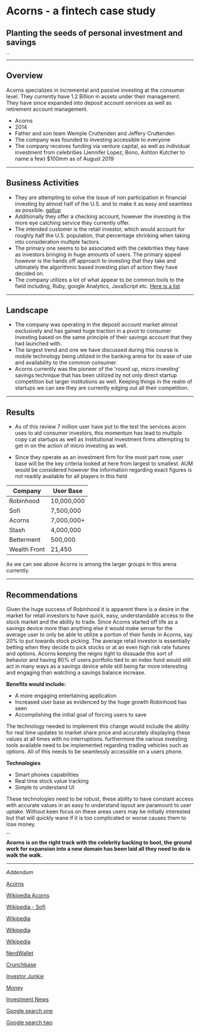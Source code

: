 # Acorns - a fintech case study
## Planting the seeds of personal investment and savings ##

<img src="https://investorjunkie.com/wp-content/uploads/2016/08/acorns-2.png" alt="Acorns" style="zoom:15%;" />

---

## Overview ##

Acorns specializes in incremental and passive investing at the consumer level. They currently have 1.2 Billion in assets under their management.  They have since expanded into deposit account services as well as retirement account management. 

- Acorns
- 2014
- Father and son team Wemple Cruttenden and Jeffery Cruttenden
- The company was founded to investing accessible to everyone
- The company receives funding via venture capital, as well as individual investment from celebrities (Jennifer Lopez, Bono, Ashton Kutcher to name a few) $100mm as of August 2019

---

## Business Activities ##

 - They are attempting to solve the issue of non participation in financial investing by almost half of the U.S. and to make it as easy and seamless as possible. [gallup](https://news.gallup.com/poll/266807/percentage-americans-owns-stock.aspx)
 - Additionally they offer a checking account, however the investing is the more eye catching service they currently offer.
 - The intended customer is the retail investor, which would account for roughly half the U.S. population, that percentage shrinking when taking into consideration multiple factors.
 -  The primary one seems to be associated with the celebrities they have as investors bringing in huge amounts of users. The primary appeal however is the hands off approach to investing that they take and ultimately the algorithmic based investing plan of action they have decided on.
 -  The company utilizes a lot of what appear to be common tools to the field including, Ruby,  google Analytics, JavaScript etc. [Here is a list](https://stackshare.io/acorns/acorns) 

---

## Landscape ##

 - The company was operating in the deposit account market almost exclusively and has gained huge traction in a pivot to consumer investing based on the same principle of their savings account that they had launched with.
 - The largest trend and one we have discussed during this course is mobile technology being utilized in the banking arena for its ease of use and availability to the common consumer.
 - Acorns currently was the pioneer of the 'round up, micro investing' savings technique that has been utilized by not only direct startup competition but larger institutions as well. Keeping things in the realm of startups we can see they are currently edging out all their competition. 

---

## Results ## 

 - As of this review 7 million user have put to the test the services acorn uses to aid consumer investors, this momentum has lead to multiple copy cat startups as well as institutional investment firms attempting to get in on the action of micro investing as well.

 - Since they operate as an investment firm for the most part now, user base will be the key criteria looked at here from largest to smallest. AUM would be considered however the information regarding exact figures is not readily available for all players in this field

| Company     | User Base             |
| ----------- | --------------------- |
| Robinhood   | 10,000,000         |
| Sofi        | 7,500,000 		  |
| Acorns      | 7,000,000+ 		 |
| Stash       | 4,000,000 	  	  |
| Betterment  | 500,000  		  |
| Wealth Front | 21,450   		  |

As we can see above Acorns is among the larger groups in this arena currently. 

---
## Recommendations ##

Given the huge success of Robinhood it is apparent there is a desire in the market for retail investors to have quick, easy, understandable access to the stock market and the ability to trade. Since Acorns started off life as a savings device more than anything else it would make sense for the average user to only be able to utilize a portion of their funds in Acorns, say 20% to put towards stock picking. The average retail investor is essentially betting when they decide to pick stocks or at an even high risk rate futures and options. Acorns keeping the reigns tight to dissuade this sort of behavior and having 80% of users portfolio tied to an index fund would still act in many ways as a savings device while still being far more interesting and engaging than watching a savings balance increase. 

**Benefits would include:**

- A more engaging entertaining application
- Increased user base as evidenced by the huge growth Robinhood has seen
- Accomplishing the initial goal of forcing users to save

The technology needed to implement this change would include the ability for real time updates to market share price and accurately displaying these values at all times with no interruptions. furthermore the various investing tools available need to be implemented regarding trading vehicles such as options. All of this needs to be seamlessly accessible on a users phone. 

**Technologies**

- Smart phones capabilities
- Real time stock value tracking
- Simple to understand UI

These technologies need to be robust, these ability to have constant access with accurate values in an easy to understand layout are paramount to user uptake. Without keen focus on these areas users may be initially interested but that will quickly wane if it is too complicated or worse causes them to lose money. 

<img src="https://www.baincapitalventures.com/assets/Acorns-Logo-1.jpg" alt="img" style="zoom:25%;" />

**Acorns is on the right track with the celebrity backing to boot, the ground work for expansion into a new domain has been laid all they need to do is walk the walk.**

---
*Addendum*

[Acorns](https://www.acorns.com/news/)

[Wikipedia Acorns](https://en.wikipedia.org/wiki/Acorns_(company))

[Wikipedia - Sofi](https://en.wikipedia.org/wiki/SoFi)

[Wikipedia](https://en.wikipedia.org/wiki/Betterment_(company))

[Wikipedia](https://en.wikipedia.org/wiki/Robinhood_(company))

[Wikipedia](https://en.wikipedia.org/wiki/Stash_(company))

[NerdWallet](https://www.nerdwallet.com/best/investing/investment-apps)

[Crunchbase](https://www.crunchbase.com/organization/acorns-grow/timeline/timeline#section-recent-news-activity)

[Investor Junkie](https://investorjunkie.com/reviews/wealthfront/)

[Money](https://money.usnews.com/investing/investing-101/slideshows/8-great-investing-apps-and-sites-for-millennials?slide=11)

[Investment News](https://www.investmentnews.com/betterment-grows-500k-accounts-189575)

[Google search one](https://www.google.com/search?rlz=1C1CHBF_enUS714US714&sxsrf=ALeKk02tC0sxn33ueUTFe_FZTl9Ff2oqiw:1592957817778&q=sofi+user+base&spell=1&sa=X&ved=2ahUKEwjQoPumlpnqAhUFFzQIHbLhDwAQBSgAegQIDRAn&biw=894&bih=931)

[Google search two](https://www.google.com/search?q=robinhood+user&rlz=1C1CHBF_enUS714US714&oq=robinhood+user&aqs=chrome..69i57j0l7.3686j0j7&sourceid=chrome&ie=UTF-8)

